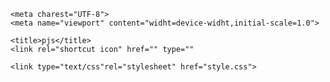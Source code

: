 <!DOCTYPE html>
<html lang="pt-BR">
   <head>

    <meta charest="UTF-8">
    <meta name="viewport" content="widht=device-widht,initial-scale=1.0">

    <title>pjs</title>
    <link rel="shortcut icon" href="" type=""

    <link type="text/css"rel="stylesheet" href="style.css">








   </head>










</html>
